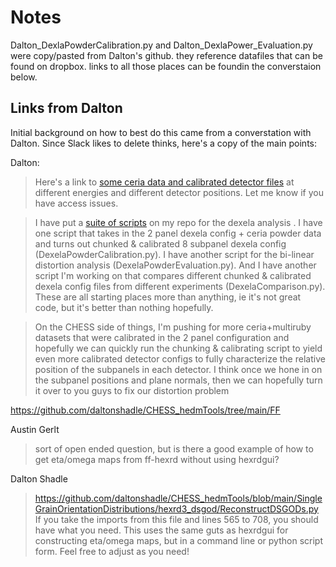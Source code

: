 # Notes




Dalton_DexlaPowderCalibration.py and Dalton_DexlaPower_Evaluation.py were copy/pasted from Dalton's github. they reference datafiles that can be found on dropbox. links to all those places can be foundin the converstaion below.




## Links from Dalton

Initial background on how to best do this came from a converstation with Dalton. Since Slack likes to delete thinks, here's a copy of the main points:


Dalton:
> Here's a link to [some ceria data and calibrated detector files](https://cornell.box.com/s/57xf3p9efnq3xontha4ma3e98yhekkvw) at different energies and different detector positions. Let me know if you have access issues. 

> I have put a [suite of scripts](https://github.com/daltonshadle/CHESS_hedmTools/tree/main/FF) on my repo for the dexela analysis . I have one script that takes in the 2 panel dexela config + ceria powder data and turns out chunked & calibrated 8 subpanel dexela config (DexelaPowderCalibration.py). I have another script for the bi-linear distortion analysis (DexelaPowderEvaluation.py). And I have another script I'm working on that compares different chunked & calibrated dexela config files from different experiments (DexelaComparison.py). These are all starting places more than anything, ie it's not great code, but it's better than nothing hopefully.

> On the CHESS side of things, I'm pushing for more ceria+multiruby datasets that were calibrated in the 2 panel configuration and hopefully we can quickly run the chunking & calibrating script to yield even more calibrated detector configs to fully characterize the relative position of the subpanels in each detector. I think once we hone in on the subpanel positions and plane normals, then we can hopefully turn it over to you guys to fix our distortion problem

https://github.com/daltonshadle/CHESS_hedmTools/tree/main/FF



Austin Gerlt
> sort of open ended question, but is there a good example of how to get eta/omega maps from ff-hexrd without using hexrdgui?


Dalton Shadle
>  https://github.com/daltonshadle/CHESS_hedmTools/blob/main/SingleGrainOrientationDistributions/hexrd3_dsgod/ReconstructDSGODs.py If you take the imports from this file and lines 565 to 708, you should have what you need. This uses the same guts as hexrdgui for constructing eta/omega maps, but in a command line or python script form. Feel free to adjust as you need!
